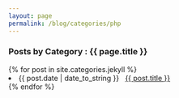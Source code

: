 ```yaml
---
layout: page
permalink: /blog/categories/php
---
```

 
<h3> Posts by Category : {{ page.title }} </h3>

<div class="card">
{% for post in site.categories.jekyll %}
 <li class="category-posts"><span>{{ post.date | date_to_string }}</span> &nbsp; <a href="{{ post.url }}">{{ post.title }}</a></li>
{% endfor %}
</div>